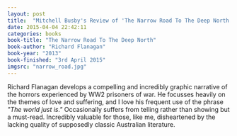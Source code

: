 ```yaml
---
layout: post
title:  "Mitchell Busby's Review of 'The Narrow Road To The Deep North'"
date: 2015-04-04 22:42:11
categories: books
book-title: "The Narrow Road To The Deep North"
book-author: "Richard Flanagan"
book-year: "2013"
book-finished: "3rd April 2015"
imgsrc: "narrow_road.jpg"
---
```

Richard Flanagan develops a compelling and incredibly graphic narrative of the horrors experienced by WW2 prisoners of war. He focusses heavily on the themes of love and suffering, and I love his frequent use of the phrase *"The world just is."* Occasionally suffers from telling rather than showing but a must-read. Incredibly valuable for those, like me, disheartened by the lacking quality of supposedly classic Australian literature.